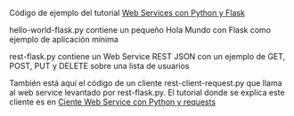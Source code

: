 Código de ejemplo del tutorial [Web Services con Python y Flask](https://chuwiki.chuidiang.org/index.php?title=Web_Services_REST_con_Python_y_Flask)

hello-world-flask.py contiene un pequeño Hola Mundo con Flask como ejemplo de aplicación mínima

rest-flask.py contiene un Web Service REST JSON con un ejemplo de GET, POST, PUT y DELETE sobre una lista de usuarios

También está aquí el código de un cliente rest-client-request.py que llama al web service levantado por rest-flask.py. 
El tutorial donde se explica este cliente es en [Ciente Web Service con Python y requests](https://chuwiki.chuidiang.org/index.php?title=Cliente_Web_Service_REST_con_Python_y_requests)